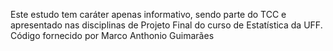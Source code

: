 Este estudo tem caráter apenas informativo, sendo parte do TCC e apresentado nas disciplinas de Projeto Final do curso de Estatística da UFF.
Código fornecido por Marco Anthonio Guimarães
